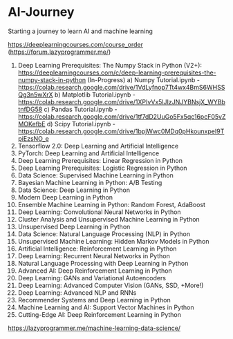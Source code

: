 # AI-Journey
Starting a journey to learn AI and machine learning

https://deeplearningcourses.com/course_order (https://forum.lazyprogrammer.me/)
1. Deep Learning Prerequisites: The Numpy Stack in Python (V2+): https://deeplearningcourses.com/c/deep-learning-prerequisites-the-numpy-stack-in-python (In-Progress)
  a) Numpy Tutorial.ipynb - https://colab.research.google.com/drive/1VdLyfnop7Tt4wx4BmS6WHSSQg3n5wXrX
  b) Matplotlib Tutorial.ipynb - https://colab.research.google.com/drive/1XPIvVx5lJIzJNJYBNsjX_WYBbtnfDG58
  c) Pandas Tutorial.ipynb - https://colab.research.google.com/drive/1tf7dD2UuGo5Fx5qc16pcF05vZMOKefbE
  d) Scipy Tutorial.ipynb - https://colab.research.google.com/drive/1bpjWwc0MDq0pHkounxpeI9TpiEzsNO_e
2. Tensorflow 2.0: Deep Learning and Artificial Intelligence
3. PyTorch: Deep Learning and Artificial Intelligence
4. Deep Learning Prerequisites: Linear Regression in Python
5. Deep Learning Prerequisites: Logistic Regression in Python
6. Data Science: Supervised Machine Learning in Python
7. Bayesian Machine Learning in Python: A/B Testing
8. Data Science: Deep Learning in Python
9. Modern Deep Learning in Python
10. Ensemble Machine Learning in Python: Random Forest, AdaBoost
11. Deep Learning: Convolutional Neural Networks in Python
12. Cluster Analysis and Unsupervised Machine Learning in Python
13. Unsupervised Deep Learning in Python
14. Data Science: Natural Language Processing (NLP) in Python
15. Unsupervised Machine Learning: Hidden Markov Models in Python
16. Artificial Intelligence: Reinforcement Learning in Python
17. Deep Learning: Recurrent Neural Networks in Python
18. Natural Language Processing with Deep Learning in Python
19. Advanced AI: Deep Reinforcement Learning in Python
20. Deep Learning: GANs and Variational Autoencoders
21. Deep Learning: Advanced Computer Vision (GANs, SSD, +More!)
22. Deep Learning: Advanced NLP and RNNs
23. Recommender Systems and Deep Learning in Python
24. Machine Learning and AI: Support Vector Machines in Python
25. Cutting-Edge AI: Deep Reinforcement Learning in Python

https://lazyprogrammer.me/machine-learning-data-science/

